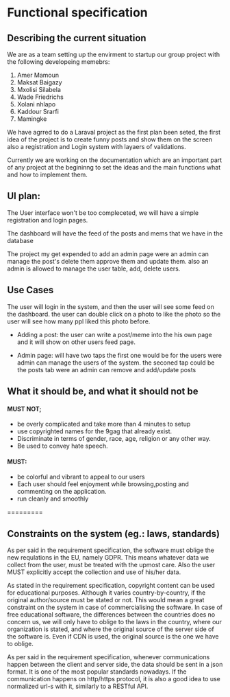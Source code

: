 # Functional specification

## Describing the current situation

We are as a team setting up the envirment to startup our group project with the following developeing memebrs:

1. Amer Mamoun
2. Maksat Baigazy
3. Mxolisi Silabela
4. Wade Friedrichs
5. Xolani nhlapo
6. Kaddour Srarfi
7. Mamingke

We have agrred to do a Laraval project as the first plan been seted, the first idea of the project is to create funny posts and show them on the screen also a registration and Login system with layaers of validations.

Currently we are working on the documentation which are an important part of any project at the begininng to set the ideas and the main functions what and how to implement them.

## UI plan:

The User interface won't be too compleceted, we will have a simple registration and login pages.

The dashboard will have the feed of the posts and mems that we have in the database

The project my get expended to add an admin page were an admin can manage the post's delete them approve them and update them. also an admin is allowed to manage the user table, add, delete users.

## Use Cases

The user will login in the system, and then the user will see some feed on the dashboard. the user can double click on a photo to like the photo so the user will see how many ppl liked this photo before.

- Adding a post:
the user can write a post/meme into the his own page and it will show on other users feed page.

- Admin page:
will have two taps the first one would be for the users were admin can manage the users of the system.
the seconed tap could be the posts tab were an admin can remove and add/update posts








## **What it should be, and what it should not be**

#### MUST NOT;
- be overly complicated and take more than 4 minutes to setup
- use copyrighted names for the 9gag that already exist.
- Discriminate in terms of gender, race, age, religion or any other way.
- Be used to convey hate speech.

#### MUST:
- be colorful and vibrant to appeal to our users
- Each user should feel enjoyment while browsing,posting and commenting on the application.
- run cleanly and smoothly


=========


## Constraints on the system (eg.: laws, standards)
As per said in the requirement specification, the software must oblige the new requlations in the EU, namely GDPR. This means whatever data we collect from the user, must be treated with the upmost care. Also the user MUST explicitly accept the collection and use of his/her data.

As stated in the requirement specification, copyright content can be used for educational purposes. Although it varies country-by-country, if the original author/source must be stated or not. This would mean a great constraint on the system in case of commercialising the software. In case of free educational software, the differences between the countries does no concern us, we will only have to oblige to the laws in the country, where our organization is stated, and where the original source of the server side of the software is. Even if CDN is used, the original source is the one we have to oblige.

As per said in the requirement specification, whenever communications happen between the client and server side, the data should be sent in a json format. It is one of the most popular standards nowadays. If the communication happens on http/https protocol, it is also a good idea to use normalized url-s with it, similarly to a RESTful API.